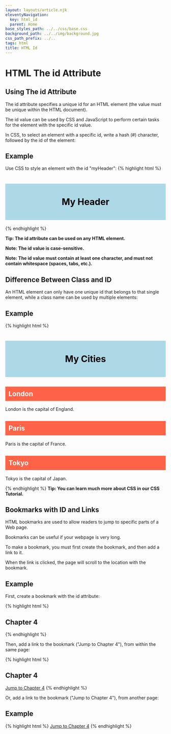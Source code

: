 ```yaml
---
layout: layouts/article.njk
eleventyNavigation:
  key: html_id
  parent: Home
base_styles_path: ../../css/base.css
background_path: ../../img/background.jpg
css_path_prefix: ../..
tags: html
title: HTML Id
---
```

# HTML The id Attribute
## Using The id Attribute
The id attribute specifies a unique id for an HTML element (the value must be unique within the HTML document).

The id value can be used by CSS and JavaScript to perform certain tasks for the element with the specific id value.

In CSS, to select an element with a specific id, write a hash (#) character, followed by the id of the element:

## Example
Use CSS to style an element with the id "myHeader":
{% highlight html %}
<style>
#myHeader {
  background-color: lightblue;
  color: black;
  padding: 40px;
  text-align: center;
}
</style>

<h1 id="myHeader">My Header</h1>
{% endhighlight %}

<strong>Tip: The id attribute can be used on any HTML element.</strong>

<strong>Note: The id value is case-sensitive.</strong>

<strong>Note: The id value must contain at least one character, and must not contain whitespace (spaces, tabs, etc.).</strong>

## Difference Between Class and ID
An HTML element can only have one unique id that belongs to that single element, while a class name can be used by multiple elements:

## Example
{% highlight html %}
<style>
/* Style the element with the id "myHeader" */
#myHeader {
  background-color: lightblue;
  color: black;
  padding: 40px;
  text-align: center;
}

/* Style all elements with the class name "city" */
.city {
  background-color: tomato;
  color: white;
  padding: 10px;
}
</style>

<!-- A unique element -->
<h1 id="myHeader">My Cities</h1>

<!-- Multiple similar elements -->
<h2 class="city">London</h2>
<p>London is the capital of England.</p>

<h2 class="city">Paris</h2>
<p>Paris is the capital of France.</p>

<h2 class="city">Tokyo</h2>
<p>Tokyo is the capital of Japan.</p>
{% endhighlight %}
<strong>Tip: You can learn much more about CSS in our CSS Tutorial.</strong>


## Bookmarks with ID and Links
HTML bookmarks are used to allow readers to jump to specific parts of a Web page.

Bookmarks can be useful if your webpage is very long.

To make a bookmark, you must first create the bookmark, and then add a link to it.

When the link is clicked, the page will scroll to the location with the bookmark.

## Example
First, create a bookmark with the id attribute:

{% highlight html %}
  <h2 id="C4">Chapter 4</h2>
{% endhighlight %}

Then, add a link to the bookmark ("Jump to Chapter 4"), from within the same page:

{% highlight html %}
  <h2 id="C4">Chapter 4</h2>
  <a href="#C4">Jump to Chapter 4</a>
{% endhighlight %}

Or, add a link to the bookmark ("Jump to Chapter 4"), from another page:

## Example
{% highlight html %}
<a href="html_demo.html#C4">Jump to Chapter 4</a>
{% endhighlight %}
